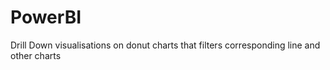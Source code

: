 # PowerBI
Drill Down visualisations on donut charts that filters corresponding line and other charts
